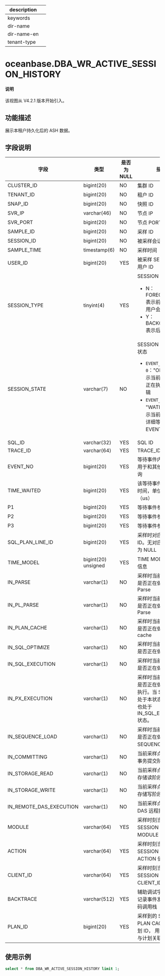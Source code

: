 |description||
|---|---|
|keywords||
|dir-name||
|dir-name-en||
|tenant-type||

# oceanbase.DBA_WR_ACTIVE_SESSION_HISTORY

<main id="notice" type='explain'>
  <h4>说明</h4>
  <p>该视图从 V4.2.1 版本开始引入。</p>
</main>

## 功能描述

展示本租户持久化后的 ASH 数据。

## 字段说明

| **字段** | **类型** | **是否为 NULL** | **描述** |
| --- | --- | --- | --- |
| CLUSTER_ID | bigint(20) | NO | 集群 ID |
| TENANT_ID | bigint(20) | NO | 租户 ID |
| SNAP_ID | bigint(20) | NO | 快照 ID |
| SVR_IP | varchar(46) | NO | 节点 IP |
| SVR_PORT | bigint(20) | NO | 节点 PORT |
| SAMPLE_ID | bigint(20) | NO | 采样 ID |
| SESSION_ID | bigint(20) | NO | 被采样会话的 ID |
| SAMPLE_TIME | timestamp(6) | NO | 采样时间 |
| USER_ID | bigint(20) | YES | 被采样 SESSION 的用户 ID |
| SESSION_TYPE | tinyint(4) | YES | SESSION 类型 <ul><li>N：FOREGROUND 表示前台会话，即用户会话  </li><li>Y：BACKGROUND 表示后台会话 </li></ul> |
| SESSION_STATE | varchar(7) | NO | SESSION 采样时刻的状态 <ul><li>`EVENT_NO == 0`："ON CPU" 表示当前没有等待，正在执行 SQL 逻辑  </li><li>`EVENT_NO ≠ 0`： "WATITING" 表示当前正在等待，详细等待内容参考 EVENT 字段 </li></ul> |
| SQL_ID | varchar(32) | YES | SQL ID |
| TRACE_ID | varchar(64) | YES | TRACE_ID |
| EVENT_NO | bigint(20) | YES | 等待事件内部编号，用于和其他表关联查询 |
| TIME_WAITED | bigint(20) | YES | 该等待事件的总等待时间，单位为微秒（us） |
| P1 | bigint(20) | YES | 等待事件参数 1 的值 |
| P2 | bigint(20) | YES | 等待事件参数 2 的值 |
| P3 | bigint(20) | YES | 等待事件参数 3 的值 |
| SQL_PLAN_LINE_ID | bigint(20) | YES | 采样时对应 SQL 算子 ID。无对应算子时值为 NULL |
| TIME_MODEL | bigint(20) unsigned | YES | TIME MODEL 的相关信息 |
| IN_PARSE | varchar(1) | NO | 采样时当前 SESSION 是否正在做 SQL Parse |
| IN_PL_PARSE | varchar(1) | NO | 采样时当前 SESSION 是否正在做 SQL PL Parse |
| IN_PLAN_CACHE | varchar(1) | NO | 采样时当前 SESSION 是否正在做 plan cache |
| IN_SQL_OPTIMIZE | varchar(1) | NO | 采样时当前 SESSION 是否正在做 SQL 优化 |
| IN_SQL_EXECUTION | varchar(1) | NO | 采样时当前 SESSION 是否正在做 SQL 执行 |
| IN_PX_EXECUTION | varchar(1) | NO | 采样时当前 SESSION 是否正在做 SQL  并行执行。当 SESSION 处于本状态时，一定也处于 IN_SQL_EXECUTION 状态。 |
| IN_SEQUENCE_LOAD | varchar(1) | NO | 采样时当前 SESSION 是否正在做自增列或 SEQUENCE 取值 |
| IN_COMMITTING | varchar(1) | NO | 当前采样点是否处于事务提交阶段 |
| IN_STORAGE_READ | varchar(1) | NO | 当前采样点是否处于存储读阶段 |
| IN_STORAGE_WRITE | varchar(1) | NO | 当前采样点是否处于存储写阶段 |
| IN_REMOTE_DAS_EXECUTION | varchar(1) | NO | 当前采样点是否处于 DAS 远程执行阶段 |
| MODULE | varchar(64) | YES | 采样时刻当前 SESSION 上记录的 MODULE 值 |
| ACTION | varchar(64) | YES | 采样时刻当前 SESSION 上记录的 ACTION 值 |
| CLIENT_ID | varchar(64) | YES | 采样时刻当前 SESSION 上记录的 CLIENT_ID 值 |
| BACKTRACE | varchar(512) | YES | 辅助调试字段，用于记录事件发生时的代码调用栈 |
| PLAN_ID | bigint(20) | YES | 采样到的 SQL 在 PLAN CACHE 中的计划 ID， 用于将采样点与计划关联起来 |

## 使用示例

```sql
select * from DBA_WR_ACTIVE_SESSION_HISTORY limit 1;
```
